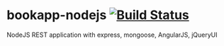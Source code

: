 bookapp-nodejs [![Build Status](https://travis-ci.org/rvillars/bookapp-nodejs.png?branch=master)](https://travis-ci.org/rvillars/bookapp-nodejs)
==============

NodeJS REST application with express, mongoose, AngularJS, jQueryUI
